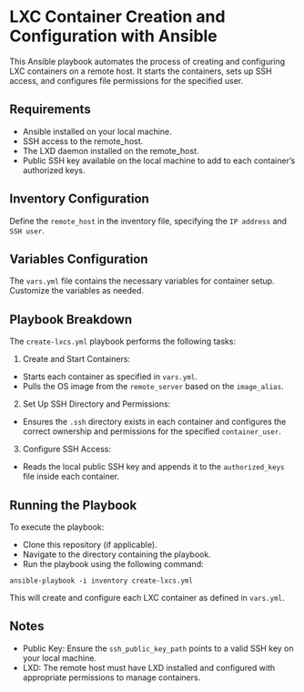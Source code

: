 
# LXC Container Creation and Configuration with Ansible
This Ansible playbook automates the process of creating and configuring LXC containers on a remote host. It starts the containers, sets up SSH access, and configures file permissions for the specified user.

## Requirements
- Ansible installed on your local machine.
- SSH access to the remote_host.
- The LXD daemon installed on the remote_host.
- Public SSH key available on the local machine to add to each container’s authorized keys.

## Inventory Configuration
Define the `remote_host` in the inventory file, specifying the `IP address` and `SSH user`.

## Variables Configuration
The `vars.yml` file contains the necessary variables for container setup. Customize the variables as needed.

## Playbook Breakdown
The `create-lxcs.yml` playbook performs the following tasks:

1. Create and Start Containers:
- Starts each container as specified in `vars.yml`.
- Pulls the OS image from the `remote_server` based on the `image_alias`.
2. Set Up SSH Directory and Permissions:
- Ensures the `.ssh` directory exists in each container and configures the correct ownership and permissions for the specified `container_user`.
3. Configure SSH Access:
- Reads the local public SSH key and appends it to the `authorized_keys` file inside each container.

## Running the Playbook
To execute the playbook:

- Clone this repository (if applicable).
- Navigate to the directory containing the playbook.
- Run the playbook using the following command:
```
ansible-playbook -i inventory create-lxcs.yml
```
This will create and configure each LXC container as defined in `vars.yml`.

## Notes
- Public Key: Ensure the `ssh_public_key_path` points to a valid SSH key on your local machine.
- LXD: The remote host must have LXD installed and configured with appropriate permissions to manage containers.
